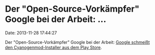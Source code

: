 Der \"Open-Source-Vorkämpfer\" Google bei der Arbeit: \...
==========================================================

Date: 2013-11-28 17:44:27

Der \"Open-Source-Vorkämpfer\" Google bei der Arbeit: [Google schmeißt
den Cyanogenmod-Installer aus dem Play
Store](http://www.heise.de/-2055440).
